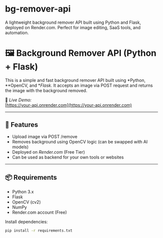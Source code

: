 # bg-remover-api
A lightweight background remover API built using Python and Flask, deployed on Render.com. Perfect for image editing, SaaS tools, and automation.
# 🖼️ Background Remover API (Python + Flask)

This is a simple and fast background remover API built using *Python, **OpenCV, and **Flask*. It accepts an image via POST request and returns the image with the background removed.

🚀 *Live Demo:*  
[https://your-api.onrender.com](https://your-api.onrender.com)

---

## 🔧 Features

- Upload image via POST /remove
- Removes background using OpenCV logic (can be swapped with AI models)
- Deployed on *Render.com* (Free Tier)
- Can be used as backend for your own tools or websites

---

## 📦 Requirements

- Python 3.x
- Flask
- OpenCV (cv2)
- NumPy
- Render.com account (Free)

Install dependencies:

```bash
pip install -r requirements.txt
